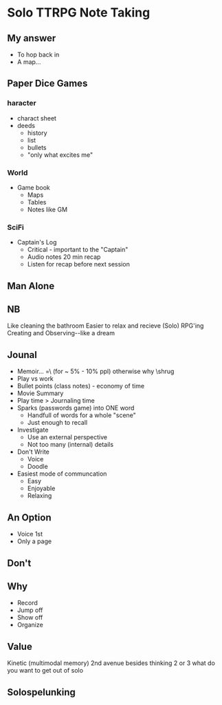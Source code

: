 # Solo TTRPG Note Taking

## My answer

* To hop back in
* A map...

## Paper Dice Games

### haracter

* charact sheet
* deeds
  * history
  * list
  * bullets
  * "only what excites me"

### World

* Game book
  * Maps
  * Tables
  * Notes like GM

### SciFi

* Captain's Log
  * Critical - important to the "Captain"
  * Audio notes 20 min recap
  * Listen for recap before next session

## Man Alone

## NB

Like cleaning the bathroom
Easier to relax and recieve
(Solo) RPG'ing Creating and Observing--like a dream

## Jounal

* Memoir... =\ (for ~ 5% - 10% ppl) otherwise why \shrug
* Play  vs work
* Bullet points (class notes) - economy of time
* Movie Summary
* Play time > Journaling time
* Sparks (passwords game) into ONE word
  * Handfull of words for a whole "scene"
  * Just enough to recall
* Investigate
  * Use an external perspective
  * Not too many (internal) details
* Don't Write
  * Voice
  * Doodle
* Easiest mode of communcation
  * Easy
  * Enjoyable
  * Relaxing

## An Option

* Voice 1st
* Only a page

## Don't

## Why

* Record
* Jump off
* Show off
* Organize

## Value

Kinetic (multimodal memory)
2nd avenue besides thinking
2 or 3 what do you want to get out of solo

## Solospelunking
